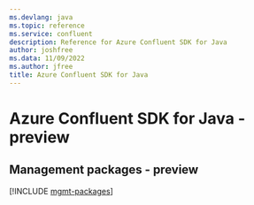```yaml
---
ms.devlang: java
ms.topic: reference
ms.service: confluent
description: Reference for Azure Confluent SDK for Java
author: joshfree
ms.data: 11/09/2022
ms.author: jfree
title: Azure Confluent SDK for Java
---
```

# Azure Confluent SDK for Java - preview

## Management packages - preview
[!INCLUDE [mgmt-packages](confluent-mgmt-index.md)]